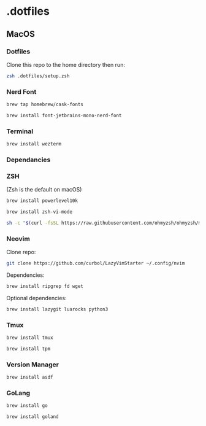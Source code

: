 # .dotfiles

## MacOS

### Dotfiles

Clone this repo to the home directory then run:

```sh
zsh .dotfiles/setup.zsh
```

### Nerd Font

```sh
brew tap homebrew/cask-fonts
```

```sh
brew install font-jetbrains-mono-nerd-font
```

### Terminal

```sh
brew install wezterm
```

### Dependancies

### ZSH

(Zsh is the default on macOS)

```sh
brew install powerlevel10k
```

```sh
brew install zsh-vi-mode
```

```sh
sh -c "$(curl -fsSL https://raw.githubusercontent.com/ohmyzsh/ohmyzsh/master/tools/install.sh)"
```

### Neovim

Clone repo:

```sh
git clone https://github.com/curbol/LazyVimStarter ~/.config/nvim
```

Dependencies:

```sh
brew install ripgrep fd wget
```

Optional dependencies:

```sh
brew install lazygit luarocks python3
```

### Tmux

```sh
brew install tmux
```

```sh
brew install tpm
```

### Version Manager

```sh
brew install asdf
```

### GoLang

```sh
brew install go
```

```sh
brew install goland
```
